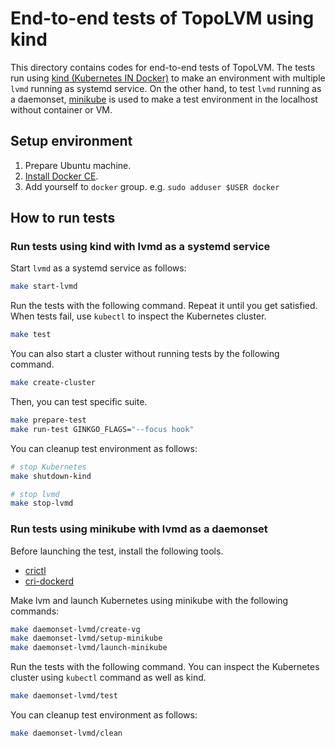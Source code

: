 End-to-end tests of TopoLVM using kind
=====================================

This directory contains codes for end-to-end tests of TopoLVM.
The tests run using [kind (Kubernetes IN Docker)][kind] to make an environment with multiple `lvmd` running as systemd service.
On the other hand, to test `lvmd` running as a daemonset, [minikube][minikube] is used to make a test environment in the localhost without container or VM.

Setup environment
-----------------

1. Prepare Ubuntu machine.
2. [Install Docker CE](https://docs.docker.com/install/linux/docker-ce/ubuntu/#install-using-the-repository).
3. Add yourself to `docker` group.  e.g. `sudo adduser $USER docker`

How to run tests
----------------

### Run tests using kind with lvmd as a systemd service

Start `lvmd` as a systemd service as follows:

```bash
make start-lvmd
```

Run the tests with the following command. Repeat it until you get satisfied.
When tests fail, use `kubectl` to inspect the Kubernetes cluster.

```bash
make test
```

You can also start a cluster without running tests by the following command.

```bash
make create-cluster
```

Then, you can test specific suite.

```bash
make prepare-test
make run-test GINKGO_FLAGS="--focus hook"
```

You can cleanup test environment as follows:

```bash
# stop Kubernetes
make shutdown-kind

# stop lvmd
make stop-lvmd
```

### Run tests using minikube with lvmd as a daemonset

Before launching the test, install the following tools.
- [crictl](https://github.com/kubernetes-sigs/cri-tools)
- [cri-dockerd](https://github.com/Mirantis/cri-dockerd)

Make lvm and launch Kubernetes using minikube with the following commands:

```bash
make daemonset-lvmd/create-vg
make daemonset-lvmd/setup-minikube
make daemonset-lvmd/launch-minikube
```

Run the tests with the following command.
You can inspect the Kubernetes cluster using `kubectl` command as well as kind.

```bash
make daemonset-lvmd/test
```

You can cleanup test environment as follows:

```bash
make daemonset-lvmd/clean
```

[kind]: https://github.com/kubernetes-sigs/kind
[minikube]: https://github.com/kubernetes/minikube
